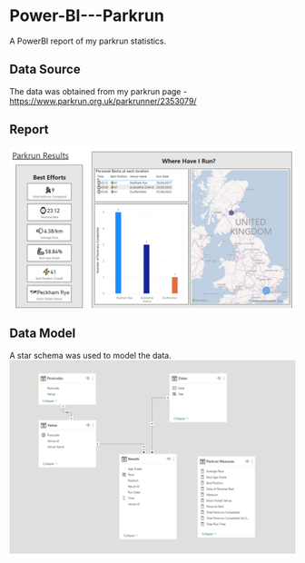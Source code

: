 # Power-BI---Parkrun
A PowerBI report of my parkrun statistics.

## Data Source
The data was obtained from my parkrun page - https://www.parkrun.org.uk/parkrunner/2353079/

## Report
<kbd>
<img src="report.png" />
</kbd>

## Data Model
A star schema was used to model the data.
<kbd>
<img src="model.png" />
</kbd>
